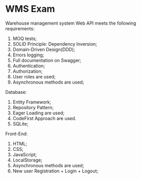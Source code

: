 # WMS Exam

Warehouse management system Web API meets the following requirements:
1. MOQ tests;
2. SOLID Principle: Dependency Inversion;
3. Domain-Driven Design(DDD);
4. Errors logging;
5. Full documentation on Swagger;
6. Authentication;
7. Authorization;
9. User roles are used;
10. Asynchronous methods are used;

Database:
1. Entity Framework;
2. Repository Pattern;
3. Eager Loading are used;
4. CodeFirst Approach are used.
5. SQLite;

Front-End:
1. HTML;
2. CSS;
3. JavaScript;
4. LocalStorage;
5. Asynchronous methods are used;
6. New user Registration + Login + Logout;
